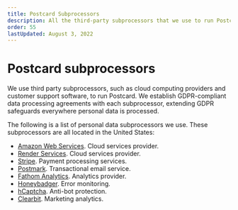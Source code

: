 ```yaml
---
title: Postcard Subprocessors
description: All the third-party subprocessors that we use to run Postcard.
order: 55
lastUpdated: August 3, 2022
---
```


# Postcard subprocessors

We use third party subprocessors, such as cloud computing providers and customer support software, to run Postcard. We establish GDPR-compliant data processing agreements with each subprocessor, extending GDPR safeguards everywhere personal data is processed.

The following is a list of personal data subprocessors we use. These subprocessors are all located in the United States:

* [Amazon Web Services](https://aws.amazon.com/compliance/gdpr-center/). Cloud services provider.
* [Render Services](https://render.com/privacy). Cloud services provider.
* [Stripe](https://stripe.com/privacy). Payment processing services.
* [Postmark](https://wildbit.com/privacy-policy). Transactional email service.
* [Fathom Analytics](https://usefathom.com/privacy). Analytics provider.
* [Honeybadger](https://www.honeybadger.io/privacy/). Error monitoring.
* [hCaptcha](https://www.hcaptcha.com/privacy). Anti-bot protection.
* [Clearbit](https://clearbit.com/privacy-policy). Marketing analytics.